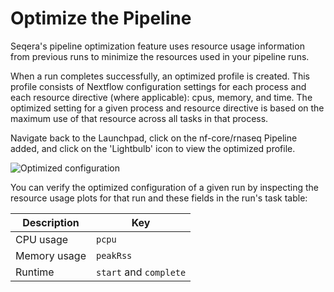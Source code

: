 # Optimize the Pipeline

Seqera's pipeline optimization feature uses resource usage information from previous runs to minimize the resources used in your pipeline runs.

When a run completes successfully, an optimized profile is created. This profile consists of Nextflow configuration settings for each process and each resource directive (where applicable): cpus, memory, and time. The optimized setting for a given process and resource directive is based on the maximum use of that resource across all tasks in that process.

Navigate back to the Launchpad, click on the nf-core/rnaseq Pipeline added, and click on the 'Lightbulb' icon to view the optimized profile.

![Optimized configuration](assets/optimize-configuration.gif)

You can verify the optimized configuration of a given run by inspecting the resource usage plots for that run and these fields in the run's task table:

| Description   | Key                       |
|---------------|---------------------------|
| CPU usage     | `pcpu`                    |
| Memory usage  | `peakRss`                 |
| Runtime       | `start` and `complete`    |